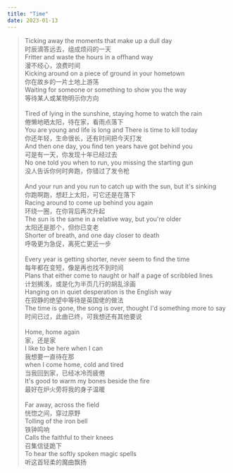 ```yaml
---
title: "Time"
date: 2023-01-13
---
```


>Ticking away the  moments that make up a dull day\
时辰滴答远去，组成烦闷的一天\
Fritter and waste the hours in a offhand way\
漫不经心，浪费时间\
Kicking around on a piece of ground in your hometown\
你在故乡的一片土地上游荡\
Waiting for someone or something to show you the way\
等待某人或某物明示你方向\
<br>Tired of lying in the sunshine, staying home to watch the rain\
倦懒地晒太阳，待在家，看雨点落下\
You are young and life is long and There is time to kill today\
你还年轻，生命很长，还有时间把今天打发\
And then one day, you find ten years have got behind you\
可是有一天，你发现十年已经过去\
No one told you when to run, you missing the starting gun\
没人告诉你何时奔跑，你错过了发令枪\
<br>And your run and you run to catch up with the sun, but it's sinking\
你跑啊跑，想赶上太阳，可它还是在落下\
Racing around to come up behind you again\
环绕一圈，在你背后再次升起\
The sun is the same in a relative way, but you're older\
太阳还是那个，但你已变老\
Shorter of breath, and one day closer to death\
呼吸更为急促，离死亡更近一步\
<br>Every year is getting shorter, never seem to find the time\
每年都在变短，像是再也找不到时间\
Plans that either come to naught or half a page of scribbled lines\
计划搁浅，或是化为半页几行的胡乱涂画\
Hanging on in quiet desperation is the English way\
在寂静的绝望中等待是英国佬的做法\
The time is gone, the song is over, thought I'd something more to say\
时间已过，此曲已终，可我想还有其他要说\
<br>Home, home again\
家，还是家\
I like to be here when I can\
我想要一直待在那\
when I come home, cold and tired\
当我回到家，已经冰冷而疲倦\
It's good to warm my bones beside the fire\
最好在炉火旁将我的身子温暖\
<br>Far away, across the field\
恍惚之间，穿过原野\
Tolling of the iron bell\
铁钟鸣响\
Calls the faithful to their knees\
召集信徒跪下\
To hear the softly spoken magic spells\
听这首轻柔的魔曲飘扬